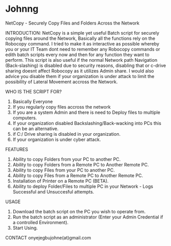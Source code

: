 # Johnng
NetCopy - Securely Copy Files and Folders Across the Network

INTRODUCTION: NetCopy is a simple yet useful Batch script for securely copying files around the Network, Basically all the functions rely on the Robocopy command. I tried to make it as interactive as possible whereby you or your IT Team dont need to remember any Robocopy commands or edith batch scripts every now and then for any function they want to perform. This script is also useful if the normal Network path Navigation (Back-slashing) is disabled due to security reasons, disabling that or c-drive sharing doesnt affect Robocopy as it utilizes Admin share. I would also advice you disable them if your organization is under attack to limit the possibility of Lateral Movement accross the Network.

WHO IS THE SCRIPT FOR?
1. Basically Everyone
2. If you regularly copy files accross the network 
3. If you are a system Admin and there is need to Deploy files to multiple computers.
4. If your organization disabled Backslashing/Back-wacking into PCs this can be an alternative.
5. if C:/ Drive sharing is disabled in your organization.
6. If your organization is under cyber attack.

FEATURES
1. Ability to copy Folders from your PC to another PC.
2. Ability to copy Folders from a Remote PC to Another Remote PC.
3. Ability to copy Files from your PC to another PC.
4. Ability to copy Files from a Remote PC to Another Remote PC.
5. Installation of Printer on a Remote PC (BETA).
6. Ability to deploy Folder/Files to multiple PC in your Network - Logs Successful and Unsuccesful attempts.

USAGE
1. Download the batch script on the PC you wish to operate from.
2. Run the batch script as an administrator (Enter your Admin Credential if a controlled Environment).
3. Start Using.

CONTACT
onyejegbujohne(at)gmail.com
